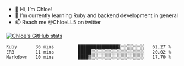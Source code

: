 - 💞️  Hi, I’m Chloe!
- 🌱  I’m currently learning Ruby and backend development in general
- 📫  Reach me @ChloeLL5 on twitter

[![Chloe's GitHub stats](https://github-readme-stats.vercel.app/api?username=chloell5&count_private=true&theme=cobalt&show_icons=true)](https://github.com/anuraghazra/github-readme-stats)

<!--START_SECTION:waka-->
```text
Ruby       36 mins         ███████████████▓░░░░░░░░░   62.27 % 
ERB        11 mins         █████░░░░░░░░░░░░░░░░░░░░   20.02 % 
Markdown   10 mins         ████▒░░░░░░░░░░░░░░░░░░░░   17.70 % 
```
<!--END_SECTION:waka-->
